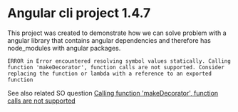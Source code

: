# Angular cli project 1.4.7

This project was created to demonstrate how we can solve problem with a angular library that contains angular dependencies and therefore has node_modules with angular packages.

``ERROR in Error encountered resolving symbol values statically. Calling function 'makeDecorator', function calls are not supported. Consider replacing the function or lambda with a reference to an exported function``

See also related SO question [Calling function 'makeDecorator', function calls are not supported](https://stackoverflow.com/questions/46778302/calling-function-makedecorator-function-calls-are-not-supported)

